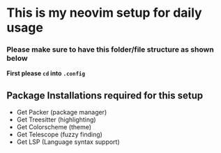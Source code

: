 <h1>This is my neovim setup for daily usage</h1>

<h3>Please make sure to have this folder/file structure as shown below</h3>

<b>First please `cd` into `.config` </b>

> 
> 

## Package Installations required for this setup

- Get Packer (package manager)
- Get Treesitter (highlighting)
- Get Colorscheme (theme)
- Get Telescope (fuzzy finding)
- Get LSP (Language syntax support)
